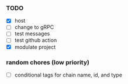### TODO

- [x] host
- [ ] change to gRPC
- [ ] test messages
- [ ] test github action
- [x] modulate project

### random chores (low priority)

- [ ] conditional tags for chain name, id, and type
